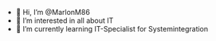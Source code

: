 - 👋 Hi, I’m @MarlonM86
- 👀 I’m interested in all about IT
- 🌱 I’m currently learning IT-Specialist for Systemintegration

<!---
MarlonM86/MarlonM86 is a ✨ special ✨ repository because its `README.md` (this file) appears on your GitHub profile.
You can click the Preview link to take a look at your changes.
--->
